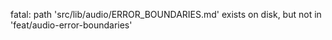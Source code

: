 fatal: path 'src/lib/audio/ERROR_BOUNDARIES.md' exists on disk, but not in 'feat/audio-error-boundaries'
